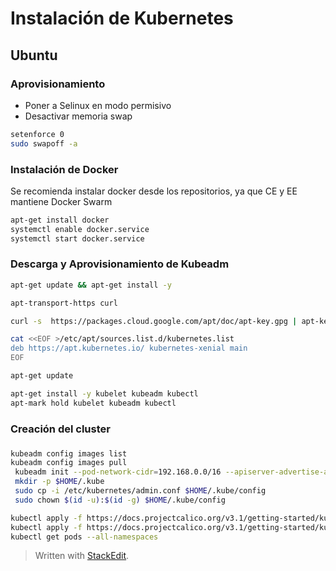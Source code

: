 # Instalación de Kubernetes
## Ubuntu
### Aprovisionamiento
  
- Poner a Selinux en modo permisivo
- Desactivar memoria swap
```bash
setenforce 0
sudo swapoff -a
```

### Instalación de Docker
Se recomienda instalar docker desde los repositorios, ya que CE y EE mantiene Docker Swarm

```bash
apt-get install docker
systemctl enable docker.service
systemctl start docker.service
```
### Descarga y Aprovisionamiento de Kubeadm

```bash
apt-get update && apt-get install -y 

apt-transport-https curl

curl -s  https://packages.cloud.google.com/apt/doc/apt-key.gpg | apt-key add -

cat <<EOF >/etc/apt/sources.list.d/kubernetes.list
deb https://apt.kubernetes.io/ kubernetes-xenial main
EOF

apt-get update

apt-get install -y kubelet kubeadm kubectl
apt-mark hold kubelet kubeadm kubectl
```
### Creación del cluster
### 
``` bash
kubeadm config images list
kubeadm config images pull
 kubeadm init --pod-network-cidr=192.168.0.0/16 --apiserver-advertise-address=0.0.0.0
 mkdir -p $HOME/.kube
 sudo cp -i /etc/kubernetes/admin.conf $HOME/.kube/config
 sudo chown $(id -u):$(id -g) $HOME/.kube/config

kubectl apply -f https://docs.projectcalico.org/v3.1/getting-started/kubernetes/installation/hosted/rbac-kdd.yaml
kubectl apply -f https://docs.projectcalico.org/v3.1/getting-started/kubernetes/installation/hosted/kubernetes-datastore/calico-networking/1.7/calico.yaml
kubectl get pods --all-namespaces
```
> Written with [StackEdit](https://stackedit.io/).
<!--stackedit_data:
eyJoaXN0b3J5IjpbMTk2MzgwMDM4MiwxNDQ1NDcwMTg5LC0xMD
I1MTQ2Nzc0LC0xODQwNjIxMTE1LDg5NzM5NzY4MywtMTM5NTE0
MjQxOSw3MzA5OTgxMTZdfQ==
-->